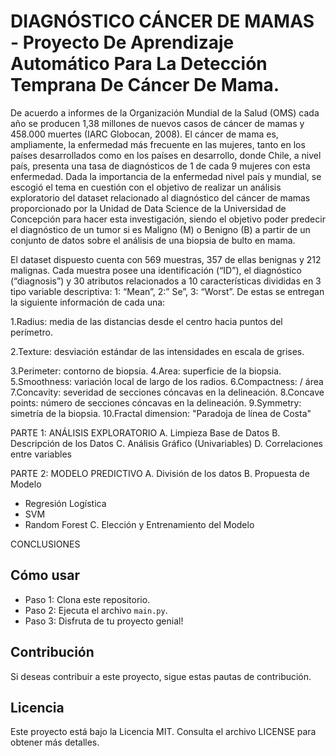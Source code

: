 # DIAGNÓSTICO CÁNCER DE MAMAS - Proyecto De Aprendizaje Automático Para La Detección Temprana De Cáncer De Mama.

De acuerdo a informes de la Organización Mundial de la Salud (OMS) cada año se producen 1,38 millones de nuevos casos de cáncer de mamas y 458.000 muertes (IARC Globocan, 2008). El cáncer de mama es, ampliamente, la enfermedad más frecuente en las mujeres, tanto en los países desarrollados como en los países en desarrollo, donde Chile, a nivel país, presenta una tasa de diagnósticos de 1 de cada 9 mujeres con esta enfermedad. 
Dada la importancia de la enfermedad nivel país y mundial, se escogió el tema en cuestión con el objetivo de realizar un análisis exploratorio del dataset relacionado al diagnóstico del cáncer de mamas proporcionado por la Unidad de Data Science de la Universidad de Concepción para hacer esta investigación, siendo el objetivo poder predecir el diagnóstico de un tumor si es Maligno (M) o Benigno (B) a partir de un conjunto de datos sobre el análisis de una biopsia de bulto en mama. 

El dataset dispuesto cuenta con 569 muestras, 357 de ellas benignas y 212 malignas.
Cada muestra posee una identificación (“ID”), el diagnóstico (“diagnosis”) y 30 atributos relacionados a 10 características divididas en 3 tipo variable descriptiva:
1: “Mean”, 2:” Se”, 3: “Worst”. De estas se entregan la siguiente información de cada una:


1.Radius: media de las distancias desde el centro hacia puntos del perímetro.

2.Texture: desviación estándar de las intensidades en escala de grises.

3.Perimeter: contorno de biopsia.
4.Area: superficie de la biopsia.
5.Smoothness: variación local de largo de los radios.
6.Compactness:  / área 
7.Concavity: severidad de secciones cóncavas en la delineación.
8.Concave points: número de secciones cóncavas en la delineación.
9.Symmetry: simetría de la biopsia. 
10.Fractal dimension: "Paradoja de línea de Costa" 

PARTE 1: ANÁLISIS EXPLORATORIO
A.	Limpieza Base de Datos
B.	Descripción de los Datos
C.	Análisis Gráfico (Univariables)
D.	Correlaciones entre variables

PARTE 2: MODELO PREDICTIVO
A.	División de los datos
B.	Propuesta de Modelo
  - Regresión Logística
  - SVM
  - Random Forest
C.	Elección y Entrenamiento del Modelo

CONCLUSIONES





## Cómo usar

- Paso 1: Clona este repositorio.
- Paso 2: Ejecuta el archivo `main.py`.
- Paso 3: Disfruta de tu proyecto genial!

## Contribución

Si deseas contribuir a este proyecto, sigue estas pautas de contribución.

## Licencia

Este proyecto está bajo la Licencia MIT. Consulta el archivo LICENSE para obtener más detalles.
